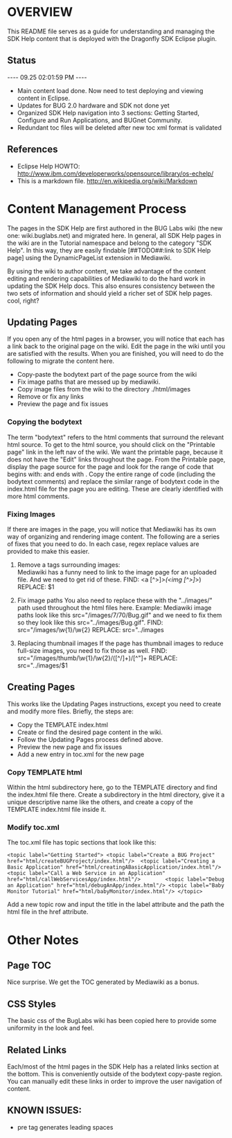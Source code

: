 
# OVERVIEW
This README file serves as a guide for understanding and managing the SDK Help content that is deployed with the Dragonfly SDK Eclipse plugin.  

## Status 
---- 09.25 02:01:59 PM ----
* Main content load done.  Now need to test deploying and viewing content in Eclipse.  
* Updates for BUG 2.0 hardware and SDK not done yet
* Organized SDK Help navigation into 3 sections: Getting Started, Configure and Run Applications, and BUGnet Community.  
* Redundant toc files will be deleted after new toc xml format is validated

## References
* Eclipse Help HOWTO: http://www.ibm.com/developerworks/opensource/library/os-echelp/
* This is a markdown file.  http://en.wikipedia.org/wiki/Markdown


# Content Management Process
The pages in the SDK Help are first authored in the BUG Labs wiki (the new one:  wiki.buglabs.net) and migrated here.  In general, all SDK Help pages in the wiki are in the Tutorial namespace and belong to the category "SDK Help".  In this way, they are easily findable [##TODO##:link to SDK Help page] using the DynamicPageList extension in Mediawiki.  

By using the wiki to author content, we take advantage of the content editing and rendering capabilities of Mediawiki to do the hard work in updating the SDK Help docs.  This also ensures consistency between the two sets of information and should yield a richer set of SDK help pages. cool, right?


## Updating Pages
If you open any of the html pages in a browser, you will notice that each has a link back to the original page on the wiki.  Edit the page in the wiki until you are satisfied with the results.  When you are finished, you will need to do the following to migrate the content here.  
* Copy-paste the bodytext part of the page source from the wiki 
* Fix image paths that are messed up by mediawiki.
* Copy image files from the wiki to the directory ./html/images
* Remove or fix any links
* Preview the page and fix issues

### Copying the bodytext 
The term "bodytext" refers to the html comments that surround the relevant html source.  To get to the html source, you should click on the "Printable page" link in the left nav of the wiki.  We want the printable page, because it does not have the "Edit" links throughout the page.  From the Printable page, display the page source for the page and look for the range of code that begins with: <!-- bodytext --> and ends with <!-- /bodytext -->.  Copy the entire range of code (including the bodytext comments) and replace the similar range of bodytext code in the index.html file for the page you are editing.  These are clearly identified with more html comments.


### Fixing Images
If there are images in the page, you will notice that Mediawiki has its own way of organizing and rendering image content.  The following are a series of fixes that you need to do.  In each case, regex replace values are provided to make this easier.

1. Remove a tags surrounding images:  
Mediawiki has a funny need to link to the image page for an uploaded file. And we need to get rid of these.
FIND:    \<a [^\>]*\>(\<img [^\>]*\>)</a>
REPLACE: $1

2. Fix image paths
You also need to replace these with the "../images/" path used throughout the html files here.  Example: Mediawiki image paths look like this src="/images/7/70/Bug.gif" and we need to fix them so they look like this src="../images/Bug.gif".
FIND:    src="/images/\w{1}/\w{2}
REPLACE: src="../images

3. Replacing thumbnail images
If the page has thumbnail images to reduce full-size images, you need to fix those as well.
FIND:    src="/images/thumb/\w{1}/\w{2}/([^/]+)/[^"]+
REPLACE: src="../images/$1


## Creating Pages
This works like the Updating Pages instructions, except you need to create and modify more files.  Briefly, the steps are:
* Copy the TEMPLATE index.html
* Create or find the desired page content in the wiki.
* Follow the Updating Pages process defined above.
* Preview the new page and fix issues
* Add a new entry in toc.xml for the new page

### Copy TEMPLATE html
Within the html subdirectory here, go to the TEMPLATE directory and find the index.html file there.  Create a subdirectory in the html directory, give it a unique descriptive name like the others, and create a copy of the TEMPLATE index.html file inside it. 

### Modify toc.xml
The toc.xml file has topic sections that look like this:

`
<topic label="Getting Started">
  <topic label="Create a BUG Project" href="html/createBUGProject/index.html"/>	
  <topic label="Creating a Basic Application" href="html/creatingABasicApplication/index.html"/>
  <topic label="Call a Web Service in an Application" href="html/callWebServicesApp/index.html"/>       
  <topic label="Debug an Application" href="html/debugAnApp/index.html"/>
  <topic label="Baby Monitor Tutorial" href="html/babyMonitor/index.html"/>
</topic>
`

Add a new topic row and input the title in the label attribute and the path the html file in the href attribute.

# Other Notes

## Page TOC 
Nice surprise.  We get the TOC generated by Mediawiki as a bonus.  

## CSS Styles
The basic css of the BugLabs wiki has been copied here to provide some uniformity in the look and feel.

## Related Links
Each/most of the html pages in the SDK Help has a related links section at the bottom.  This is conveniently outside of the bodytext copy-paste region.  You can manually edit these links in order to improve the user navigation of content.
 

## KNOWN ISSUES:
- pre tag generates leading spaces